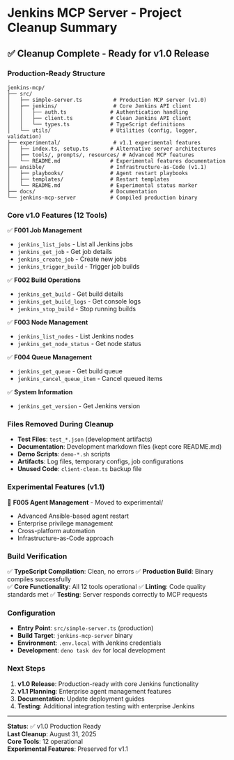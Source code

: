 # Jenkins MCP Server - Project Cleanup Summary

## ✅ Cleanup Complete - Ready for v1.0 Release

### **Production-Ready Structure**

```
jenkins-mcp/
├── src/
│   ├── simple-server.ts          # Production MCP server (v1.0)
│   ├── jenkins/                  # Core Jenkins API client
│   │   ├── auth.ts              # Authentication handling
│   │   ├── client.ts            # Clean Jenkins API client
│   │   └── types.ts             # TypeScript definitions
│   └── utils/                   # Utilities (config, logger, validation)
├── experimental/                 # v1.1 experimental features
│   ├── index.ts, setup.ts       # Alternative server architectures
│   ├── tools/, prompts/, resources/ # Advanced MCP features
│   └── README.md                # Experimental features documentation
├── ansible/                     # Infrastructure-as-Code (v1.1)
│   ├── playbooks/               # Agent restart playbooks
│   ├── templates/               # Restart templates
│   └── README.md                # Experimental status marker
├── docs/                        # Documentation
└── jenkins-mcp-server           # Compiled production binary
```

### **Core v1.0 Features (12 Tools)**

✅ **F001 Job Management**
- `jenkins_list_jobs` - List all Jenkins jobs
- `jenkins_get_job` - Get job details
- `jenkins_create_job` - Create new jobs  
- `jenkins_trigger_build` - Trigger job builds

✅ **F002 Build Operations**
- `jenkins_get_build` - Get build details
- `jenkins_get_build_logs` - Get console logs
- `jenkins_stop_build` - Stop running builds

✅ **F003 Node Management**
- `jenkins_list_nodes` - List Jenkins nodes
- `jenkins_get_node_status` - Get node status

✅ **F004 Queue Management**
- `jenkins_get_queue` - Get build queue
- `jenkins_cancel_queue_item` - Cancel queued items

✅ **System Information**
- `jenkins_get_version` - Get Jenkins version

### **Files Removed During Cleanup**

- **Test Files**: `test_*.json` (development artifacts)
- **Documentation**: Development markdown files (kept core README.md)
- **Demo Scripts**: `demo-*.sh` scripts
- **Artifacts**: Log files, temporary configs, job configurations
- **Unused Code**: `client-clean.ts` backup file

### **Experimental Features (v1.1)**

🚧 **F005 Agent Management** - Moved to experimental/
- Advanced Ansible-based agent restart
- Enterprise privilege management
- Cross-platform automation
- Infrastructure-as-Code approach

### **Build Verification**

✅ **TypeScript Compilation**: Clean, no errors
✅ **Production Build**: Binary compiles successfully  
✅ **Core Functionality**: All 12 tools operational
✅ **Linting**: Code quality standards met
✅ **Testing**: Server responds correctly to MCP requests

### **Configuration**

- **Entry Point**: `src/simple-server.ts` (production)
- **Build Target**: `jenkins-mcp-server` binary
- **Environment**: `.env.local` with Jenkins credentials
- **Development**: `deno task dev` for local development

### **Next Steps**

1. **v1.0 Release**: Production-ready with core Jenkins functionality
2. **v1.1 Planning**: Enterprise agent management features
3. **Documentation**: Update deployment guides
4. **Testing**: Additional integration testing with enterprise Jenkins

---

**Status**: ✅ v1.0 Production Ready  
**Last Cleanup**: August 31, 2025  
**Core Tools**: 12 operational  
**Experimental Features**: Preserved for v1.1
